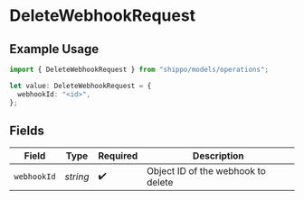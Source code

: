# DeleteWebhookRequest

## Example Usage

```typescript
import { DeleteWebhookRequest } from "shippo/models/operations";

let value: DeleteWebhookRequest = {
  webhookId: "<id>",
};
```

## Fields

| Field                              | Type                               | Required                           | Description                        |
| ---------------------------------- | ---------------------------------- | ---------------------------------- | ---------------------------------- |
| `webhookId`                        | *string*                           | :heavy_check_mark:                 | Object ID of the webhook to delete |